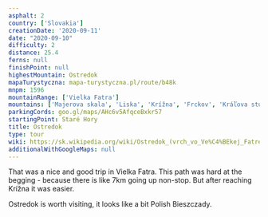 ```yaml
---
asphalt: 2
country: ['Slovakia']
creationDate: '2020-09-11'
date: "2020-09-10"
difficulty: 2
distance: 25.4
ferns: null
finishPoint: null
highestMountain: Ostredok
mapaTurystyczna: mapa-turystyczna.pl/route/b48k
mnpm: 1596
mountainRange: ['Vielka Fatra']
mountains: ['Majerova skala', 'Liska', 'Krížna', 'Frckov', 'Kráľova studňa', 'Ramžiná']
parkingCords: goo.gl/maps/AHc6v5AfqceBxkr57
startingPoint: Staré Hory
title: Ostredok
type: tour
wiki: https://sk.wikipedia.org/wiki/Ostredok_(vrch_vo_Ve%C4%BEkej_Fatre)
additionalWithGoogleMaps: null
---
```


That was a nice and good trip in Vielka Fatra. This path was hard at the begging - because there is like 7km going up non-stop. But after reaching Krížna it was easier.

Ostredok is worth visiting, it looks like a bit Polish Bieszczady.
